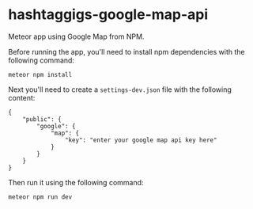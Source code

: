 # hashtaggigs-google-map-api
Meteor app using Google Map from NPM.

Before running the app, you'll need to install npm dependencies with the following command:

`meteor npm install`

Next you'll need to create a `settings-dev.json` file with the following content:

    {
        "public": {
            "google": {
                "map": {
                    "key": "enter your google map api key here"
                }
            }
        }
    }
    
Then run it using the following command:
 
 `meteor npm run dev`
